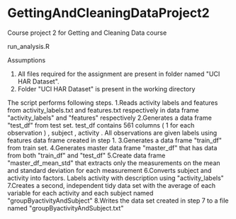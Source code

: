 # GettingAndCleaningDataProject2
Course project 2 for Getting and Cleaning Data course

run_analysis.R 

Assumptions
1. All files required for the assignment are present in folder named "UCI HAR Dataset".
2. Folder "UCI HAR Dataset" is present in the working directory

The script performs following steps.
1.Reads activity labels and features from activity_labels.txt and features.txt respectively in data frame "activity_labels" and "features" respectively 
2.Generates a data frame "test_df" from test set. test_df contains 561 columns ( 1 for each observation ) , subject , activity . All observations 
  are given labels using features data frame created in step 1.
3.Generates a data frame "train_df" from train set.
4.Generates master data frame "master_df" that has data from both "train_df" and "test_df"
5.Create data frame "master_df_mean_std" that extracts only the measurements on the mean and standard deviation for each measurement
6.Converts subject and activity into factors. Labels activity with description using "activity_labels" 
7.Creates a second, independent tidy data set with the average of each variable for each activity and each subject named "groupByactivityAndSubject"
8.Writes the data set created in step 7 to a file named "groupByactivityAndSubject.txt"